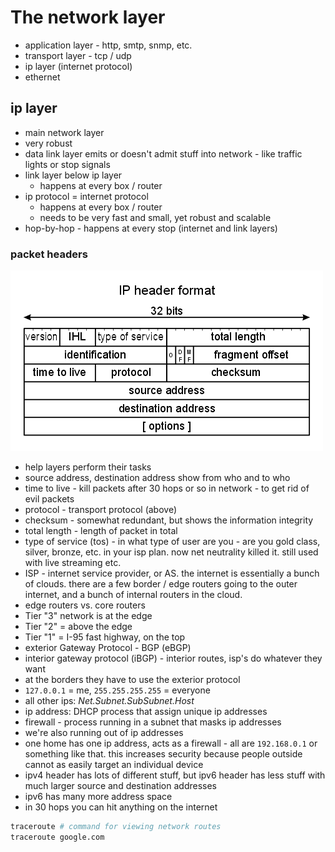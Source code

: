 # The network layer

- application layer - http, smtp, snmp, etc.
- transport layer - tcp / udp
- ip layer (internet protocol)
- ethernet

## ip layer

- main network layer
- very robust
- data link layer emits or doesn't admit stuff into network - like traffic lights or stop signals
- link layer below ip layer
  - happens at every box / router
- ip protocol = internet protocol
  - happens at every box / router
  - needs to be very fast and small, yet robust and scalable
- hop-by-hop - happens at every stop (internet and link layers)

### packet headers

![IP Header format](./ip_header.gif "IP Header")

- help layers perform their tasks
- source address, destination address show from who and to who
- time to live - kill packets after 30 hops or so in network - to get rid of evil packets
- protocol - transport protocol (above)
- checksum - somewhat redundant, but shows the information integrity
- total length - length of packet in total
- type of service (tos) - in what type of user are you - are you gold class, silver, bronze, etc. in your isp plan. now net neutrality killed it. still used with live streaming etc.
- ISP - internet service provider, or AS. the internet is essentially a bunch of clouds. there are a few border / edge routers going to the outer internet, and a bunch of internal routers in the cloud.
- edge routers vs. core routers
- Tier "3" network is at the edge
- Tier "2" = above the edge
- Tier "1" = I-95 fast highway, on the top
- exterior Gateway Protocol - BGP (eBGP)
- interior gateway protocol (iBGP) - interior routes, isp's do whatever they want
- at the borders they have to use the exterior protocol
- `127.0.0.1` = me, `255.255.255.255` = everyone
- all other ips: *Net.Subnet.SubSubnet.Host*
- ip address: DHCP process that assign unique ip addresses
- firewall - process running in a subnet that masks ip addresses
- we're also running out of ip addresses
- one home has one ip address, acts as a firewall - all are `192.168.0.1` or something like that. this increases security because people outside cannot as easily target an individual device
- ipv4 header has lots of different stuff, but ipv6 header has less stuff with much larger source and destination addresses
- ipv6 has many more address space
- in 30 hops you can hit anything on the internet

```bash
traceroute # command for viewing network routes
traceroute google.com
```

